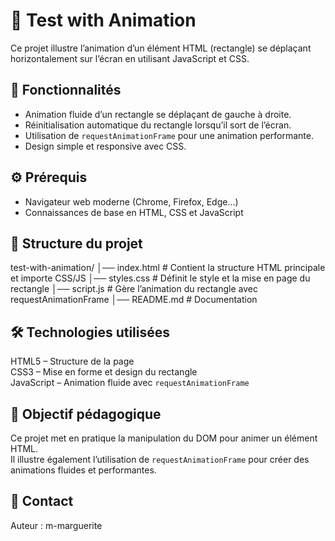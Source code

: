 # 📝 Test with Animation

Ce projet illustre l’animation d’un élément HTML (rectangle) se déplaçant horizontalement sur l’écran en utilisant JavaScript et CSS.

## 🚀 Fonctionnalités

- Animation fluide d’un rectangle se déplaçant de gauche à droite.
- Réinitialisation automatique du rectangle lorsqu’il sort de l’écran.
- Utilisation de `requestAnimationFrame` pour une animation performante.
- Design simple et responsive avec CSS.

## ⚙️ Prérequis

- Navigateur web moderne (Chrome, Firefox, Edge…)
- Connaissances de base en HTML, CSS et JavaScript

## 📂 Structure du projet
test-with-animation/
│── index.html      # Contient la structure HTML principale et importe CSS/JS
│── styles.css      # Définit le style et la mise en page du rectangle
│── script.js       # Gère l’animation du rectangle avec requestAnimationFrame
│── README.md       # Documentation

## 🛠️ Technologies utilisées

HTML5 – Structure de la page  
CSS3 – Mise en forme et design du rectangle  
JavaScript – Animation fluide avec `requestAnimationFrame`  

## 🎯 Objectif pédagogique

Ce projet met en pratique la manipulation du DOM pour animer un élément HTML.  
Il illustre également l’utilisation de `requestAnimationFrame` pour créer des animations fluides et performantes.

## 📧 Contact

Auteur : m-marguerite
